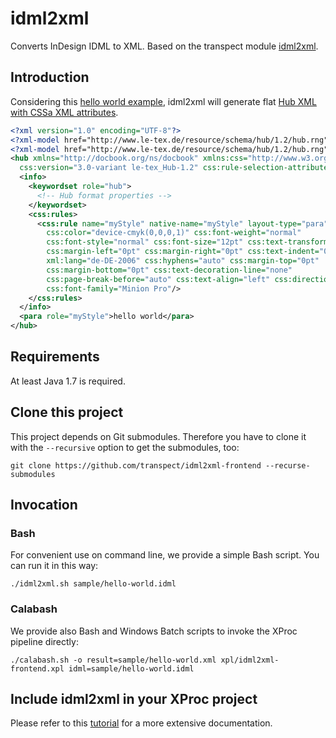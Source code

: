 # idml2xml

Converts InDesign IDML to XML. Based on the transpect module [idml2xml](https://github.com/transpect/idml2xml).

## Introduction

Considering this [hello world example](https://github.com/transpect/idml2xml-frontend/tree/master/sample), idml2xml will generate flat [Hub XML with CSSa XML attributes](http://publishinggeekly.com/wp-content/uploads/2013/01/CSSa.pdf). 

```xml
<?xml version="1.0" encoding="UTF-8"?>
<?xml-model href="http://www.le-tex.de/resource/schema/hub/1.2/hub.rng" type="application/xml" schematypens="http://relaxng.org/ns/structure/1.0"?>
<?xml-model href="http://www.le-tex.de/resource/schema/hub/1.2/hub.rng" type="application/xml" schematypens="http://purl.oclc.org/dsdl/schematron"?>
<hub xmlns="http://docbook.org/ns/docbook" xmlns:css="http://www.w3.org/1996/css" xml:lang="de-DE-2006" version="5.1-variant le-tex_Hub-1.2"
  css:version="3.0-variant le-tex_Hub-1.2" css:rule-selection-attribute="role">
  <info>
    <keywordset role="hub">
      <!-- Hub format properties -->
    </keywordset>
    <css:rules>
      <css:rule name="myStyle" native-name="myStyle" layout-type="para" 
        css:color="device-cmyk(0,0,0,1)" css:font-weight="normal"
        css:font-style="normal" css:font-size="12pt" css:text-transform="none" 
        css:margin-left="0pt" css:margin-right="0pt" css:text-indent="0pt"
        xml:lang="de-DE-2006" css:hyphens="auto" css:margin-top="0pt" 
        css:margin-bottom="0pt" css:text-decoration-line="none"
        css:page-break-before="auto" css:text-align="left" css:direction="ltr" 
        css:font-family="Minion Pro"/>
    </css:rules>
  </info>
  <para role="myStyle">hello world</para>
</hub>
```

## Requirements

At least Java 1.7 is required.

## Clone this project

This project depends on Git submodules. Therefore you have to clone it with the `--recursive` option to get the submodules, too:

```
git clone https://github.com/transpect/idml2xml-frontend --recurse-submodules
```

## Invocation

### Bash

For convenient use on command line, we provide a simple Bash script. You can run it in this way:
```
./idml2xml.sh sample/hello-world.idml
```

### Calabash

We provide also Bash and Windows Batch scripts to invoke the XProc pipeline directly:

```
./calabash.sh -o result=sample/hello-world.xml xpl/idml2xml-frontend.xpl idml=sample/hello-world.idml
```

## Include idml2xml in your XProc project

Please refer to this [tutorial](http://transpect.github.io/getting-started.html) for a more extensive documentation.
